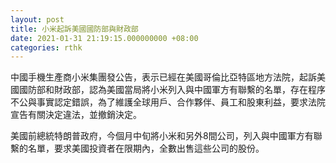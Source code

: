 ```yaml
---
layout: post
title: 小米起訴美國國防部與財政部
date: 2021-01-31 21:19:15.000000000 +08:00
categories: rthk
---
```


中國手機生產商小米集團發公告，表示已經在美國哥倫比亞特區地方法院，起訴美國國防部和財政部，認為美國當局將小米列入與中國軍方有聯繫的名單，存在程序不公與事實認定錯誤，為了維護全球用戶、合作夥伴、員工和股東利益，要求法院宣告有關決定違法，並撤銷決定。

美國前總統特朗普政府，今個月中旬將小米和另外8間公司，列入與中國軍方有聯繫的名單，要求美國投資者在限期內，全數出售這些公司的股份。
